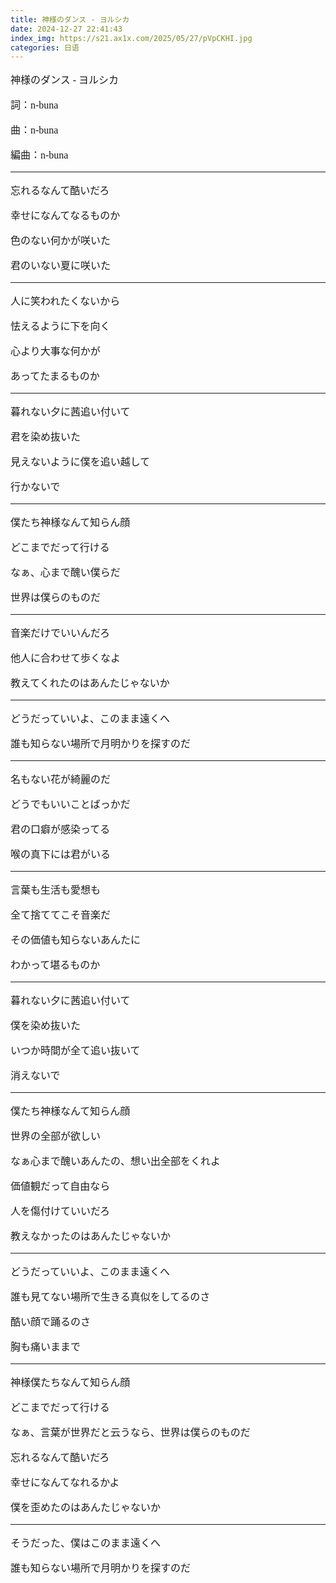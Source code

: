 ```yaml
---
title: 神様のダンス - ヨルシカ
date: 2024-12-27 22:41:43
index_img: https://s21.ax1x.com/2025/05/27/pVpCKHI.jpg
categories: 日语
---
```


<style>
p { font: 12pt Yu Mincho !important; }
</style>

神様のダンス - ヨルシカ

詞：n-buna

曲：n-buna

編曲：n-buna

---

忘れるなんて酷いだろ

幸せになんてなるものか

色のない何かが咲いた

君のいない夏に咲いた

---

人に笑われたくないから

怯えるように下を向く

心より大事な何かが

あってたまるものか

---

暮れない夕に茜追い付いて

君を染め抜いた

見えないように僕を追い越して

行かないで

---

僕たち神様なんて知らん顔

どこまでだって行ける

なぁ、心まで醜い僕らだ

世界は僕らのものだ

---

音楽だけでいいんだろ

他人に合わせて歩くなよ

教えてくれたのはあんたじゃないか

---

どうだっていいよ、このまま遠くへ

誰も知らない場所で月明かりを探すのだ

---

名もない花が綺麗のだ

どうでもいいことばっかだ

君の口癖が感染ってる

喉の真下には君がいる

---

言葉も生活も愛想も

全て捨ててこそ音楽だ

その価値も知らないあんたに

わかって堪るものか

---

暮れない夕に茜追い付いて

僕を染め抜いた

いつか時間が全て追い抜いて

消えないで

---

僕たち神様なんて知らん顔

世界の全部が欲しい

なぁ心まで醜いあんたの、想い出全部をくれよ

価値観だって自由なら

人を傷付けていいだろ

教えなかったのはあんたじゃないか

---

どうだっていいよ、このまま遠くへ

誰も見てない場所で生きる真似をしてるのさ

酷い顔で踊るのさ

胸も痛いままで

---

神様僕たちなんて知らん顔

どこまでだって行ける

なぁ、言葉が世界だと云うなら、世界は僕らのものだ

忘れるなんて酷いだろ

幸せになんてなれるかよ

僕を歪めたのはあんたじゃないか

---

そうだった、僕はこのまま遠くへ

誰も知らない場所で月明かりを探すのだ